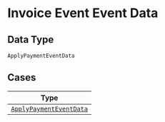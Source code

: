 
# Invoice Event Event Data

## Data Type

`ApplyPaymentEventData`

## Cases

| Type |
|  --- |
| [`ApplyPaymentEventData`](../../../doc/models/apply-payment-event-data.md) |

